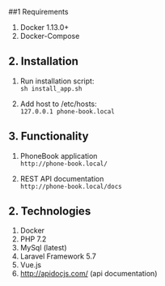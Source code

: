 ##1 Requirements
1. Docker 1.13.0+
2. Docker-Compose

## 2. Installation
1. Run installation script:<br />
`sh install_app.sh`

2. Add host to /etc/hosts:<br />
`127.0.0.1 phone-book.local`

## 3. Functionality

1. PhoneBook application<br />
`http://phone-book.local/`

1. REST API documentation<br />
`http://phone-book.local/docs` 

## 2. Technologies
1. Docker
2. PHP 7.2
3. MySql (latest)
4. Laravel Framework 5.7
5. Vue.js
6. http://apidocjs.com/ (api documentation)